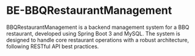 # BE-BBQRestaurantManagement
BBQRestaurantManagement is a backend management system for a BBQ restaurant, developed using Spring Boot 3 and MySQL. The system is designed to handle core restaurant operations with a robust architecture, following RESTful API best practices.

